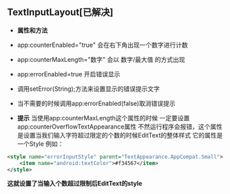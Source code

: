 ## TextInputLayout[已解决]
+ **属性和方法**
 + app:counterEnabled="true"	会在右下角出现一个数字进行计数
 + app:counterMaxLength="数字" 会以 数字/最大值 的方式出现
 + app:errorEnabled=true 开启错误显示
 + 调用setError(String);方法来设置显示的错误提示文字
 + 当不需要的时候调用app:errorEnabled(false)取消错误提示

+ **提示**
当使用app:counterMaxLength这个属性的时候
一定要设置app:counterOverflowTextAppearance属性
不然运行程序会报错，这个属性是设置当我们输入字符超过限定的个数的时候EditText的整体样式
它的属性是一个Style
例如：
```xml
<style name="errorInputStyle" parent="TextAppearance.AppCompat.Small">
	<item name="android:textColor">#f34567</item>
</style>
```
**这就设置了当输入个数超过限制后EditText的style**
